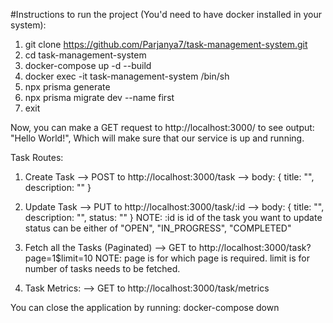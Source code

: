 #Instructions to run the project (You'd need to have docker installed in your system):
  1) git clone https://github.com/Parjanya7/task-management-system.git
  2) cd task-management-system
  3) docker-compose up -d --build
  4) docker exec -it task-management-system /bin/sh
  5) npx prisma generate
  6) npx prisma migrate dev --name first
  7) exit

Now, you can make a GET request to http://localhost:3000/ to see output: "Hello World!", Which will make sure that our service is up and running.

Task Routes:
  1) Create Task --> POST to http://localhost:3000/task --> body: { title: "", description: "" }
  
  3) Update Task --> PUT to http://localhost:3000/task/:id --> body: { title: "", description: "", status: "" }
      NOTE:
       :id is id of the task you want to update
        status can be either of "OPEN", "IN_PROGRESS", "COMPLETED"
  
  5) Fetch all the Tasks (Paginated) --> GET to http://localhost:3000/task?page=1$limit=10
      NOTE:
        page is for which page is required.
        limit is for number of tasks needs to be fetched.

  7) Task Metrics: --> GET to http://localhost:3000/task/metrics

You can close the application by running: docker-compose down
